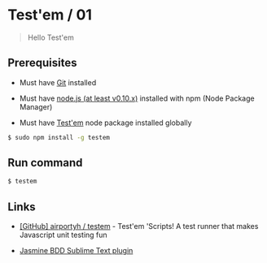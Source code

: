# Test'em / 01

> Hello Test'em 


## Prerequisites

* Must have [Git](http://git-scm.com/) installed

* Must have [node.js (at least v0.10.x)](http://nodejs.org/) installed with npm (Node Package Manager)

* Must have [Test'em](https://github.com/airportyh/testem) node package installed globally

```bash
$ sudo npm install -g testem
```


## Run command

```bash
$ testem
```


## Links

* [[GitHub] airportyh / testem](https://github.com/airportyh/testem) - Test'em 'Scripts! A test runner that makes Javascript unit testing fun

* [Jasmine BDD Sublime Text plugin](https://sublime.wbond.net/packages/Jasmine%20BDD)

